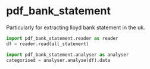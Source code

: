 # pdf_bank_statement

Particularly for extracting lloyd bank statement in the uk.



```python
import pdf_bank_statement.reader as reader
df = reader.read(all_statement)
```

```python
import pdf_bank_statement.analyser as analyser
categorised = analyser.analyse(df).data
```
